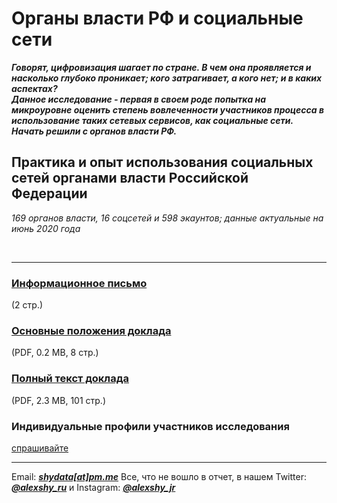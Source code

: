 # Органы власти РФ и социальные сети

__*Говорят, цифровизация шагает по стране. В чем она проявляется и насколько глубоко проникает; кого затрагивает, а кого нет; и в каких аспектах?</br>
Данное исследование - первая в своем роде попытка на микроуровне оценить степень вовлеченности участников процесса в использование таких сетевых сервисов, как социальные сети. Начать решили с органов власти РФ.*__

<h2>Практика и опыт использования социальных сетей органами власти Российской Федерации</h2>

*169 органов власти, 16 соцсетей и 598 экаунтов; данные актуальные на июнь 2020 года*

<br>
<hr>

<h3><a href="https://github.com/shydata/govnets/blob/main/press-release.md">Информационное письмо</a></h3><span>(2 стр.)</span>

<h3><a href="https://github.com/shydata/govnets/blob/main/govnetsreport-2020-alexshy-EXECUTIVESUMMARY.pdf">Основные положения доклада</a></h3><span>(PDF, 0.2 MB, 8 стр.)</span>

<h3><a href="https://github.com/shydata/govnets/blob/main/govnetsreport-2020-alexshy-FULLREPORT.pdf">Полный текст доклада</a></h3><span>(PDF, 2.3 MB, 101 стр.)</span>

<br>

<h3>Индивидуальные профили участников исследования</h3>
<a href="mailto:shydata@pm.me">спрашивайте</a>

<br>
<hr>

Email: __*[shydata[at]pm.me](mailto:shydata@pm.me)*__
Все, что не вошло в отчет, в нашем Twitter: __*[@alexshy_ru](https://twitter.com/alexshy_ru)*__ и Instagram: __*[@alexshy_jr](https://www.instagram.com/alexshy_jr/)*__
